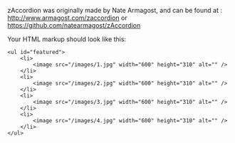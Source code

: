 zAccordion was originally made by Nate Armagost, and can be found at : http://www.armagost.com/zaccordion or https://github.com/natearmagost/zAccordion

Your HTML markup should look like this:

```
<ul id="featured">
	<li>
		<image src="/images/1.jpg" width="600" height="310" alt="" />
	</li>
	<li>
		<image src="/images/2.jpg" width="600" height="310" alt="" />
	</li>
	<li>
		<image src="/images/3.jpg" width="600" height="310" alt="" />
	</li>
	<li>
		<image src="/images/4.jpg" width="600" height="310" alt="" />
	</li>
</ul>
```